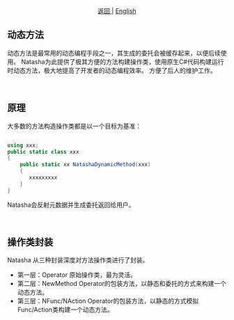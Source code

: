 <p align="center">
 <a href="https://natasha.dotnetcore.xyz/"> 返回 </a> |  <a href="https://natasha.dotnetcore.xyz/en/log/index.html"> English </a>
</p> 

## 动态方法

动态方法是最常用的动态编程手段之一，其生成的委托会被缓存起来，以便后续使用。
Natasha为此提供了极其方便的方法构建操作类，使用原生C#代码构建运行时动态方法，极大地提高了开发者的动态编程效率。
方便了后人的维护工作。  

<br/>

## 原理

大多数的方法构造操作类都是以一个目标为基准：
```C#

using xxx;
public static class xxx 
{
    public static xx NatashaDynamicMethod(xxx)
    {
       xxxxxxxxx
    }
}

```
Natasha会反射元数据并生成委托返回给用户。

<br/>

## 操作类封装

Natasha 从三种封装深度对方法操作类进行了封装。  

- 第一层：Operator 原始操作类，最为灵活。
- 第二层：NewMethod Operator的包装方法，以静态和委托的方式来构建一个动态方法。
- 第三层：NFunc/NAction Operator的包装方法，以静态的方式模拟Func/Action类构建一个动态方法。


